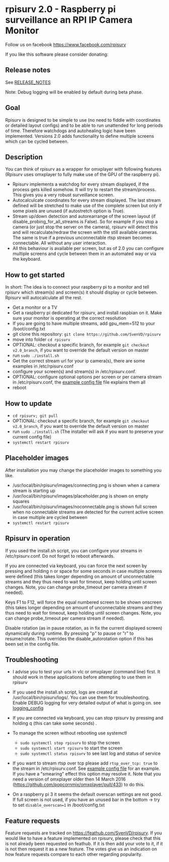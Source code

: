 # rpisurv 2.0 - Raspberry pi surveillance an RPI IP Camera Monitor
Follow us on facebook https://www.facebook.com/rpisurv

If you like this software please consider donating:
 <a href="https://www.paypal.com/cgi-bin/webscr?cmd=_s-xclick&hosted_button_id=QPJU9K2KZ8D94" target="_blank" rel="nofollow"><img src="https://www.paypal.com/en_US/i/btn/x-click-but21.gif" alt="" /></a>

## Release notes

See [RELEASE_NOTES](https://github.com/SvenVD/rpisurv/blob/v2.0_branch/RELEASE_NOTES.md)

Note: Debug logging will be enabled by default during beta phase.

## Goal
Rpisurv is designed to be simple to use (no need to fiddle with coordinates or detailed layout configs) and to be able to run unattended for long periods of time. Therefore watchdogs and autohealing logic have been implemented.
Versions 2.0 adds functionality to define multiple screens which can be cycled between.

## Description
You can think of rpisurv as a wrapper for omxplayer with following features (Rpisurv uses omxplayer to fully make use of the GPU of the raspberry pi).

- Rpisurv implements a watchdog for every stream displayed, if the process gets killed somehow. It will try to restart the stream/process. This gives you a very robust surveillance screen.
- Autocalculcate coordinates for every stream displayed. The last stream defined will be stretched to make use of the complete screen but only if some pixels are unused (if autostretch option is True).
- Stream up/down detection and autorearrange of the screen layout (if disable_probing_for_all_streams is False). So for example if you stop a camera (or just stop the server on the camera), rpisurv will detect this and will recalculate/redraw the screen with the still available cameras. The same is true if a previous unconnectable rtsp stream becomes connectable. All without any user interaction.
- All this behaviour is available per screen, but as of 2.0 you can configure multiple screens and cycle between them in an automated way or via the keyboard.

## How to get started
In short: The idea is to connect your raspberry pi to a monitor and tell rpisurv which stream(s) and screen(s) it should display or cycle between. Rpisurv will autocalculate all the rest.
- Get a monitor or a TV
- Get a raspberry pi dedicated for rpisurv, and install raspbian on it. Make sure your monitor is operating at the correct resolution
- If you are going to have multiple streams, add gpu_mem=512 to your /boot/config.txt
- git clone this repository: `git clone https://github.com/SvenVD/rpisurv`
- move into folder `cd rpisurv`
- OPTIONAL: checkout a specific branch, for example `git checkout v2.0_branch`, if you want to override the default version on master
- run `sudo ./install.sh`
- Get the correct stream url for your ip camera(s), there are some examples in /etc/rpisurv.conf
- configure your screen(s) and stream(s) in /etc/rpisurv.conf.
- OPTIONAL: configure optional options per screen or per camera stream in /etc/rpisurv.conf, the [example config file](https://github.com/SvenVD/rpisurv/blob/v2.0_branch/surveillance/conf/surveillance.yml) file explains them all
- reboot

## How to update <a name="how-to-update"></a>
- `cd rpisurv; git pull`
- OPTIONAL: checkout a specific branch, for example `git checkout v2.0_branch`, if you want to override the default version on master
- run `sudo ./install.sh` (The installer will ask if you want to preserve your current config file)
- `systemctl restart rpisurv`

## Placeholder images
After installation you may change the placeholder images to something you like.
- /usr/local/bin/rpisurv/images/connecting.png is shown when a camera stream is starting up
- /usr/local/bin/rpisurv/images/placeholder.png is shown on empty squares
- /usr/local/bin/rpisurv/images/noconnectable.png is shown full screen when no connectable streams are detected for the current active screen in case multiple are cycled between
- `systemctl restart rpisurv`

## Rpisurv in operation

If you used the install.sh script, you can configure your streams in /etc/rpisurv.conf. Do not forget to reboot afterwards.

If you are connected via keyboard, you can force the next screen by pressing and holding n or space for some seconds in case multiple screens were defined (this takes longer depending on amount of unconnectable streams and they thus need to wait for timeout, keep holding until screen changes. Note, you can change probe_timeout per camera stream if needed).

Keys F1 to F12, will force the equal numbered screen to be shown onscreen (this takes longer depending on amount of unconnectable streams and they thus need to wait for timeout, keep holding until screen changes. Note, you can change probe_timeout per camera stream if needed).

Disable rotation (as in pause rotation, as in fix the current displayed screen) dynamically during runtime. By pressing "p" to pause or "r" to resume/rotate. This overrides the disable_autorotation option if this has been set in the config file.


## Troubleshooting

- I advise you to test your urls in vlc or omxplayer (command line) first. It should work in these applications before attempting to use them in rpisurv

- If you used the install.sh script, logs are created at /usr/local/bin/rpisurv/logs/. You can use them for troubleshooting. Enable DEBUG logging for very detailed output of what is going on. see [logging_config](https://github.com/SvenVD/rpisurv/blob/v2.0_branch/surveillance/conf/logging.yml)

- If you are connected via keyboard, you can stop rpisurv by pressing and holding q (this can take some seconds) .

- To manage the screen without rebooting use systemctl
  - `sudo systemctl stop rpisurv` to stop the screen
  - `sudo systemctl start rpisurv` to start the screen
  - `sudo systemctl status rpisurv` to see last log and status of service

- If you want to stream rtsp over tcp please add `rtsp_over_tcp: true` to the stream in /etc/rpisurv.conf.
  See [example config file](https://github.com/SvenVD/rpisurv/blob/v2.0_branch/surveillance/conf/surveillance.yml) for an example.
  If you have a "smearing" effect this option may resolve it.
  Note that you need a version of omxplayer older then 14 March 2016 (https://github.com/popcornmix/omxplayer/pull/433) to do this.

- On a raspberry pi 3 it seems the default overscan settings are not good. If full screen is not used, if you have an unused bar in the bottom -> try to set `disable_overscan=1` in /boot/config.txt


## Feature requests

Feature requests are tracked on https://feathub.com/SvenVD/rpisurv. If you would like to have a feature implemented on rpisurv, please check that this is not already been requested on feathub. If it is then add your vote to it, if it is not then request it as a new feature. The votes give us an indication on how feature requests compare to each other regarding popularity.
